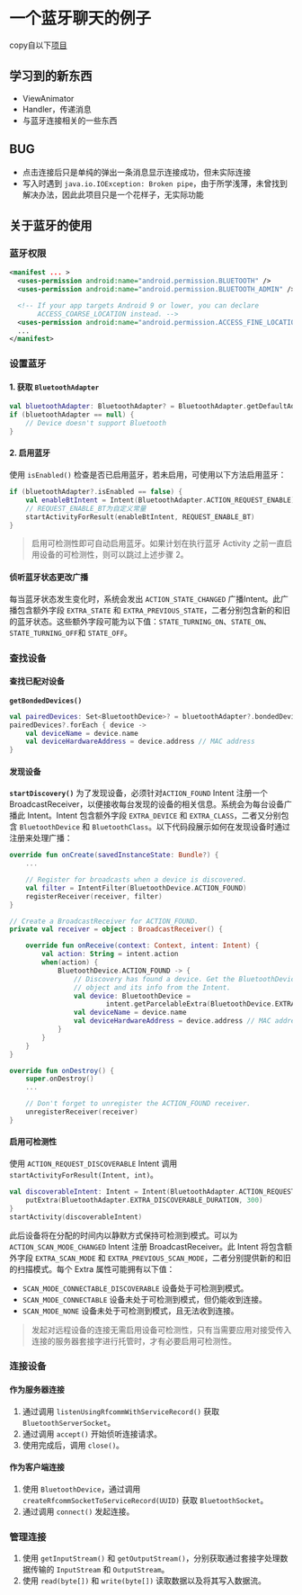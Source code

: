 
# 一个蓝牙聊天的例子

copy自以下[项目][1]

## 学习到的新东西

+ ViewAnimator
+ Handler，传递消息
+ 与蓝牙连接相关的一些东西

## BUG

+ 点击连接后只是单纯的弹出一条消息显示连接成功，但未实际连接
+ 写入时遇到 `java.io.IOException: Broken pipe`，由于所学浅薄，未曾找到解决办法，因此此项目只是一个花样子，无实际功能

## 关于蓝牙的使用

### 蓝牙权限

```xml
<manifest ... >
  <uses-permission android:name="android.permission.BLUETOOTH" />
  <uses-permission android:name="android.permission.BLUETOOTH_ADMIN" />

  <!-- If your app targets Android 9 or lower, you can declare
       ACCESS_COARSE_LOCATION instead. -->
  <uses-permission android:name="android.permission.ACCESS_FINE_LOCATION" />
  ...
</manifest>
```

### 设置蓝牙

#### 1. 获取 `BluetoothAdapter`

```kotlin
val bluetoothAdapter: BluetoothAdapter? = BluetoothAdapter.getDefaultAdapter()
if (bluetoothAdapter == null) {
    // Device doesn't support Bluetooth
}
```

#### 2. 启用蓝牙

使用  `isEnabled()` 检查是否已启用蓝牙，若未启用，可使用以下方法启用蓝牙：

```kotlin
if (bluetoothAdapter?.isEnabled == false) {
    val enableBtIntent = Intent(BluetoothAdapter.ACTION_REQUEST_ENABLE)
    // REQUEST_ENABLE_BT为自定义常量
    startActivityForResult(enableBtIntent, REQUEST_ENABLE_BT)
}
```

> 启用可检测性即可自动启用蓝牙。如果计划在执行蓝牙 Activity 之前一直启用设备的可检测性，则可以跳过上述步骤 2。

#### 侦听蓝牙状态更改广播

每当蓝牙状态发生变化时，系统会发出 `ACTION_STATE_CHANGED` 广播Intent。此广播包含额外字段 `EXTRA_STATE` 和 `EXTRA_PREVIOUS_STATE`，二者分别包含新的和旧的蓝牙状态。这些额外字段可能为以下值：`STATE_TURNING_ON`、`STATE_ON`、`STATE_TURNING_OFF`和 `STATE_OFF`。

### 查找设备

#### 查找已配对设备

**`getBondedDevices()`**

```kotlin
val pairedDevices: Set<BluetoothDevice>? = bluetoothAdapter?.bondedDevices
pairedDevices?.forEach { device ->
    val deviceName = device.name
    val deviceHardwareAddress = device.address // MAC address
}
```

#### 发现设备

**`startDiscovery()`**
为了发现设备，必须针对`ACTION_FOUND` Intent 注册一个 BroadcastReceiver，以便接收每台发现的设备的相关信息。系统会为每台设备广播此 Intent。Intent 包含额外字段 `EXTRA_DEVICE` 和 `EXTRA_CLASS`，二者又分别包含 `BluetoothDevice` 和 `BluetoothClass`。以下代码段展示如何在发现设备时通过注册来处理广播：

```kotlin
override fun onCreate(savedInstanceState: Bundle?) {
    ...

    // Register for broadcasts when a device is discovered.
    val filter = IntentFilter(BluetoothDevice.ACTION_FOUND)
    registerReceiver(receiver, filter)
}

// Create a BroadcastReceiver for ACTION_FOUND.
private val receiver = object : BroadcastReceiver() {

    override fun onReceive(context: Context, intent: Intent) {
        val action: String = intent.action
        when(action) {
            BluetoothDevice.ACTION_FOUND -> {
                // Discovery has found a device. Get the BluetoothDevice
                // object and its info from the Intent.
                val device: BluetoothDevice =
                        intent.getParcelableExtra(BluetoothDevice.EXTRA_DEVICE)
                val deviceName = device.name
                val deviceHardwareAddress = device.address // MAC address
            }
        }
    }
}

override fun onDestroy() {
    super.onDestroy()
    ...

    // Don't forget to unregister the ACTION_FOUND receiver.
    unregisterReceiver(receiver)
}
```

#### 启用可检测性

使用 `ACTION_REQUEST_DISCOVERABLE` Intent 调用 `startActivityForResult(Intent, int)`。

```kotlin
val discoverableIntent: Intent = Intent(BluetoothAdapter.ACTION_REQUEST_DISCOVERABLE).apply {
    putExtra(BluetoothAdapter.EXTRA_DISCOVERABLE_DURATION, 300)
}
startActivity(discoverableIntent)
```

此后设备将在分配的时间内以静默方式保持可检测到模式。可以为 `ACTION_SCAN_MODE_CHANGED` Intent 注册 BroadcastReceiver。此 Intent 将包含额外字段 `EXTRA_SCAN_MODE` 和 `EXTRA_PREVIOUS_SCAN_MODE`，二者分别提供新的和旧的扫描模式。每个 Extra 属性可能拥有以下值：

+ `SCAN_MODE_CONNECTABLE_DISCOVERABLE` 设备处于可检测到模式。
+ `SCAN_MODE_CONNECTABLE` 设备未处于可检测到模式，但仍能收到连接。
+ `SCAN_MODE_NONE` 设备未处于可检测到模式，且无法收到连接。

> 发起对远程设备的连接无需启用设备可检测性，只有当需要应用对接受传入连接的服务器套接字进行托管时，才有必要启用可检测性。

### 连接设备

#### 作为服务器连接

1. 通过调用 `listenUsingRfcommWithServiceRecord()` 获取 `BluetoothServerSocket`。
2. 通过调用 `accept()` 开始侦听连接请求。
3. 使用完成后，调用 `close()`。

#### 作为客户端连接

1. 使用 `BluetoothDevice`，通过调用 `createRfcommSocketToServiceRecord(UUID)` 获取 `BluetoothSocket`。
2. 通过调用 `connect()` 发起连接。

### 管理连接

1. 使用 `getInputStream()` 和 `getOutputStream()`，分别获取通过套接字处理数据传输的 `InputStream` 和 `OutputStream`。
2. 使用 `read(byte[])` 和 `write(byte[])` 读取数据以及将其写入数据流。

[1]: https://github.com/loipn1804/android-BluetoothChat-master

